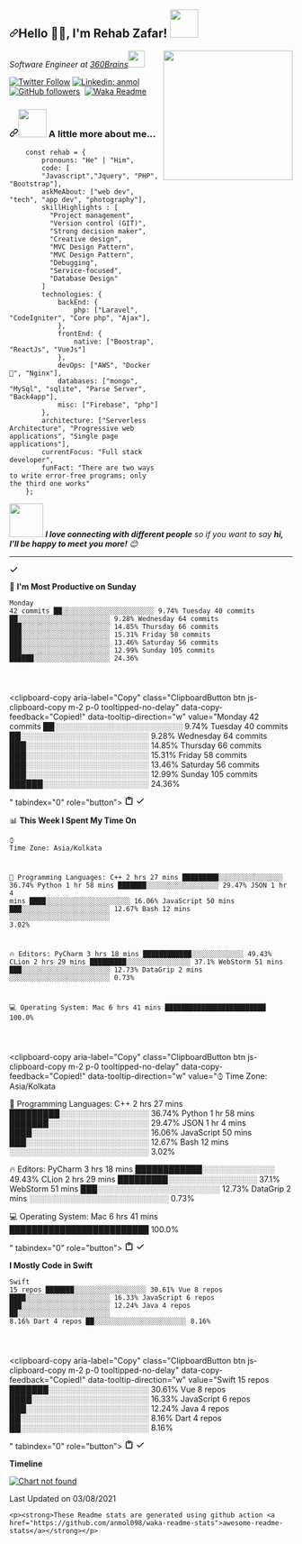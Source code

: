 <article class="markdown-body entry-content container-lg" itemprop="text"><h2><a id="user-content-नमस्ते-namaste-im-anmol-pratap-singh-" class="anchor" aria-hidden="true" href="javascript:void(0)"><svg class="octicon octicon-link" viewBox="0 0 16 16" version="1.1" width="16" height="16" aria-hidden="true"><path fill-rule="evenodd" d="M7.775 3.275a.75.75 0 001.06 1.06l1.25-1.25a2 2 0 112.83 2.83l-2.5 2.5a2 2 0 01-2.83 0 .75.75 0 00-1.06 1.06 3.5 3.5 0 004.95 0l2.5-2.5a3.5 3.5 0 00-4.95-4.95l-1.25 1.25zm-4.69 9.64a2 2 0 010-2.83l2.5-2.5a2 2 0 012.83 0 .75.75 0 001.06-1.06 3.5 3.5 0 00-4.95 0l-2.5 2.5a3.5 3.5 0 004.95 4.95l1.25-1.25a.75.75 0 00-1.06-1.06l-1.25 1.25a2 2 0 01-2.83 0z"></path></svg></a>Hello 🙏🏻, I'm Rehab Zafar! <a target="_blank" rel="noopener noreferrer" href="https://camo.githubusercontent.com/2c8b3670d933220ae3c023fa1d568682975cce3f10799d0d3ff5ecac394b4ee8/68747470733a2f2f6d656469612e67697068792e636f6d2f6d656469612f31326f75664342304d795a31476f2f67697068792e676966"><img src="https://camo.githubusercontent.com/2c8b3670d933220ae3c023fa1d568682975cce3f10799d0d3ff5ecac394b4ee8/68747470733a2f2f6d656469612e67697068792e636f6d2f6d656469612f31326f75664342304d795a31476f2f67697068792e676966" data-canonical-src="https://media.giphy.com/media/12oufCB0MyZ1Go/giphy.gif" style="max-width:100%;" width="50"></a></h2>
    <p><a target="_blank" rel="noopener noreferrer" href="https://camo.githubusercontent.com/62da68eb62b1e5f175f7d1f0191dd89a653d7908feb22d37d4a0ab07365d6791/68747470733a2f2f6d656469612e67697068792e636f6d2f6d656469612f4d3967624264396e6244724f5475314d71782f67697068792e676966"><img src="https://camo.githubusercontent.com/62da68eb62b1e5f175f7d1f0191dd89a653d7908feb22d37d4a0ab07365d6791/68747470733a2f2f6d656469612e67697068792e636f6d2f6d656469612f4d3967624264396e6244724f5475314d71782f67697068792e676966" data-canonical-src="https://media.giphy.com/media/M9gbBd9nbDrOTu1Mqx/giphy.gif" style="max-width:100%;" width="230" align="right"></a></p>
    <p><em>Software Engineer at <a href="https://www.360brains.com/" rel="nofollow">360Brains</a><a target="_blank" rel="noopener noreferrer" href="https://camo.githubusercontent.com/63371d36886ee658f5a97401f393e1ab1684b2fd3de674b8f5efc7d410b2a3d0/68747470733a2f2f6d656469612e67697068792e636f6d2f6d656469612f57556c706c634d704f43456d5447427442572f67697068792e676966"><img src="https://camo.githubusercontent.com/63371d36886ee658f5a97401f393e1ab1684b2fd3de674b8f5efc7d410b2a3d0/68747470733a2f2f6d656469612e67697068792e636f6d2f6d656469612f57556c706c634d704f43456d5447427442572f67697068792e676966" data-canonical-src="https://media.giphy.com/media/WUlplcMpOCEmTGBtBW/giphy.gif" style="max-width:100%;" width="30"></a>
        </em></p>
    <p><a href="https://twitter.com/rehab05811583" rel="nofollow"><img src="https://camo.githubusercontent.com/de3e07b506984dee7e67c44081c9347362f8ca2c48f5ad50aa37795d7f451fcb/68747470733a2f2f696d672e736869656c64732e696f2f747769747465722f666f6c6c6f772f6d6973746572616e6d6f6c3f6c6162656c3d466f6c6c6f77" alt="Twitter Follow" data-canonical-src="https://img.shields.io/twitter/follow/misteranmol?label=Follow" style="max-width:100%;"></a>
        <a href="https://www.linkedin.com/in/rehab-zafar-a44472170/" rel="nofollow"><img src="https://camo.githubusercontent.com/6655c2ca9723d694c245ae74089cc525d1a23762eb199b9d1a51c49ddddd9833/68747470733a2f2f696d672e736869656c64732e696f2f62616467652f2d616e6d6f6c2d626c75653f7374796c653d666c61742d737175617265266c6f676f3d4c696e6b6564696e266c6f676f436f6c6f723d7768697465266c696e6b3d68747470733a2f2f7777772e6c696e6b6564696e2e636f6d2f696e2f616e6d6f6c2d702d73696e67682f" alt="Linkedin: anmol" data-canonical-src="https://img.shields.io/badge/-anmol-blue?style=flat-square&amp;logo=Linkedin&amp;logoColor=white&amp;link=https://www.linkedin.com/in/anmol-p-singh/" style="max-width:100%;"></a>
        <a target="_blank" rel="noopener noreferrer" href="https://camo.githubusercontent.com/1732b97c32ff24126b45f22bdac263a38d811dbaa3e75c29ae56fe52fc2b9359/68747470733a2f2f696d672e736869656c64732e696f2f6769746875622f666f6c6c6f776572732f616e6d6f6c3039383f6c6162656c3d466f6c6c6f77267374796c653d736f6369616c"><img src="https://camo.githubusercontent.com/1732b97c32ff24126b45f22bdac263a38d811dbaa3e75c29ae56fe52fc2b9359/68747470733a2f2f696d672e736869656c64732e696f2f6769746875622f666f6c6c6f776572732f616e6d6f6c3039383f6c6162656c3d466f6c6c6f77267374796c653d736f6369616c" alt="GitHub followers" data-canonical-src="https://img.shields.io/github/followers/anmol098?label=Follow&amp;style=social" style="max-width:100%;"></a>
        <a target="_blank" rel="noopener noreferrer" href="https://camo.githubusercontent.com/aa954ae92292a0d4d4dd3ebee8c4f7c4bc78246b6cc7b94b812267e791c60bb5/68747470733a2f2f76697369746f722d62616467652e676c697463682e6d652f62616467653f706167655f69643d616e6d6f6c3039382e616e6d6f6c303938"><img src="https://camo.githubusercontent.com/aa954ae92292a0d4d4dd3ebee8c4f7c4bc78246b6cc7b94b812267e791c60bb5/68747470733a2f2f76697369746f722d62616467652e676c697463682e6d652f62616467653f706167655f69643d616e6d6f6c3039382e616e6d6f6c303938" alt="" data-canonical-src="https://visitor-badge.glitch.me/badge?page_id=anmol098.anmol098" style="max-width:100%;"></a>
        <a target="_blank" rel="noopener noreferrer" href="https://github.com/anmol098/anmol098/workflows/Waka%20Readme/badge.svg"><img src="https://github.com/anmol098/anmol098/workflows/Waka%20Readme/badge.svg" alt="Waka Readme" style="max-width:100%;"></a></p>
    <h3><a id="user-content--a-little-more-about-me" class="anchor" aria-hidden="true" href="#-a-little-more-about-me"><svg class="octicon octicon-link" viewBox="0 0 16 16" version="1.1" width="16" height="16" aria-hidden="true"><path fill-rule="evenodd" d="M7.775 3.275a.75.75 0 001.06 1.06l1.25-1.25a2 2 0 112.83 2.83l-2.5 2.5a2 2 0 01-2.83 0 .75.75 0 00-1.06 1.06 3.5 3.5 0 004.95 0l2.5-2.5a3.5 3.5 0 00-4.95-4.95l-1.25 1.25zm-4.69 9.64a2 2 0 010-2.83l2.5-2.5a2 2 0 012.83 0 .75.75 0 001.06-1.06 3.5 3.5 0 00-4.95 0l-2.5 2.5a3.5 3.5 0 004.95 4.95l1.25-1.25a.75.75 0 00-1.06-1.06l-1.25 1.25a2 2 0 01-2.83 0z"></path></svg></a><a target="_blank" rel="noopener noreferrer" href="https://camo.githubusercontent.com/be37cdc8f930300096c506ad4574eaae977c48fbb2705cfcb92f4eeab8282c7a/68747470733a2f2f6d656469612e67697068792e636f6d2f6d656469612f56674344417a634b767352364f4d307557672f67697068792e676966"><img src="https://camo.githubusercontent.com/be37cdc8f930300096c506ad4574eaae977c48fbb2705cfcb92f4eeab8282c7a/68747470733a2f2f6d656469612e67697068792e636f6d2f6d656469612f56674344417a634b767352364f4d307557672f67697068792e676966" data-canonical-src="https://media.giphy.com/media/VgCDAzcKvsR6OM0uWg/giphy.gif" style="max-width:100%;" width="50"></a> A little more about me...</h3>
    <div class="snippet-clipboard-content position-relative"><pre><code>    const rehab = {
        pronouns: "He" | "Him",
        code: [
        "Javascript","Jquery", "PHP", "Bootstrap"],
        askMeAbout: ["web dev", "tech", "app dev", "photography"],
        skillHighlights : [
          "Project management",
          "Version control (GIT)",
          "Strong decision maker",
          "Creative design",
          "MVC Design Pattern",
          "MVC Design Pattern",
          "Debugging",
          "Service-focused",
          "Database Design"
        ]
        technologies: {
            backEnd: {
                php: ["Laravel", "CodeIgniter", "Core php", "Ajax"],
            },
            frontEnd: {
                native: ["Boostrap", "ReactJs", "VueJs"]
            },
            devOps: ["AWS", "Docker🐳", "Nginx"],
            databases: ["mongo", "MySql", "sqlite", "Parse Server", "Back4app"],
            misc: ["Firebase", "php"]
        },
        architecture: ["Serverless Architecture", "Progressive web applications", "Single page applications"],
        currentFocus: "Full stack developer",
        funFact: "There are two ways to write error-free programs; only the third one works"
    };
</code></pre>
    </div>
    <p><a target="_blank" rel="noopener noreferrer" href="https://camo.githubusercontent.com/ec0df7b334d15078e980be8f26f35f1bd6f004eaa4a121db42fed361360c1817/68747470733a2f2f6d656469612e67697068792e636f6d2f6d656469612f4c6e516a7057614f4e386e68723231764e572f67697068792e676966"><img src="https://camo.githubusercontent.com/ec0df7b334d15078e980be8f26f35f1bd6f004eaa4a121db42fed361360c1817/68747470733a2f2f6d656469612e67697068792e636f6d2f6d656469612f4c6e516a7057614f4e386e68723231764e572f67697068792e676966" data-canonical-src="https://media.giphy.com/media/LnQjpWaON8nhr21vNW/giphy.gif" style="max-width:100%;" width="60"></a> <em><b>I love connecting with different people</b> so if you want to say <b>hi, I'll be happy to meet you more!</b> <g-emoji class="g-emoji" alias="blush" fallback-src="https://github.githubassets.com/images/icons/emoji/unicode/1f60a.png">😊</g-emoji></em></p>
    <hr>
<div class="zeroclipboard-container position-absolute right-0 top-0">
            <clipboard-copy aria-label="Copy" class="ClipboardButton btn js-clipboard-copy m-2 p-0 tooltipped-no-delay" data-copy-feedback="Copied!" data-tooltip-direction="w" value="🌞 Morning    55 commits     ███░░░░░░░░░░░░░░░░░░░░░░   12.76%
🌆 Daytime    170 commits    █████████░░░░░░░░░░░░░░░░   39.44%
🌃 Evening    139 commits    ████████░░░░░░░░░░░░░░░░░   32.25%
🌙 Night      67 commits     ████░░░░░░░░░░░░░░░░░░░░░   15.55%

" tabindex="0" role="button">
                <svg aria-hidden="true" viewBox="0 0 16 16" version="1.1" data-view-component="true" height="16" width="16" class="octicon octicon-clippy js-clipboard-clippy-icon m-2">
                    <path fill-rule="evenodd" d="M5.75 1a.75.75 0 00-.75.75v3c0 .414.336.75.75.75h4.5a.75.75 0 00.75-.75v-3a.75.75 0 00-.75-.75h-4.5zm.75 3V2.5h3V4h-3zm-2.874-.467a.75.75 0 00-.752-1.298A1.75 1.75 0 002 3.75v9.5c0 .966.784 1.75 1.75 1.75h8.5A1.75 1.75 0 0014 13.25v-9.5a1.75 1.75 0 00-.874-1.515.75.75 0 10-.752 1.298.25.25 0 01.126.217v9.5a.25.25 0 01-.25.25h-8.5a.25.25 0 01-.25-.25v-9.5a.25.25 0 01.126-.217z"></path>
                </svg>
                <svg aria-hidden="true" viewBox="0 0 16 16" version="1.1" data-view-component="true" height="16" width="16" class="octicon octicon-check js-clipboard-check-icon color-text-success d-none m-2">
                    <path fill-rule="evenodd" d="M13.78 4.22a.75.75 0 010 1.06l-7.25 7.25a.75.75 0 01-1.06 0L2.22 9.28a.75.75 0 011.06-1.06L6 10.94l6.72-6.72a.75.75 0 011.06 0z"></path>
                </svg>
            </clipboard-copy>
        </div></div>
    <p><g-emoji class="g-emoji" alias="date" fallback-src="https://github.githubassets.com/images/icons/emoji/unicode/1f4c5.png">📅</g-emoji> <strong>I'm Most Productive on Sunday</strong></p>
    <div class="snippet-clipboard-content position-relative"><pre lang="text"><code>Monday       42 commits     ██░░░░░░░░░░░░░░░░░░░░░░░   9.74%
Tuesday      40 commits     ██░░░░░░░░░░░░░░░░░░░░░░░   9.28%
Wednesday    64 commits     ███░░░░░░░░░░░░░░░░░░░░░░   14.85%
Thursday     66 commits     ███░░░░░░░░░░░░░░░░░░░░░░   15.31%
Friday       58 commits     ███░░░░░░░░░░░░░░░░░░░░░░   13.46%
Saturday     56 commits     ███░░░░░░░░░░░░░░░░░░░░░░   12.99%
Sunday       105 commits    ██████░░░░░░░░░░░░░░░░░░░   24.36%

</code></pre><div class="zeroclipboard-container position-absolute right-0 top-0">
            <clipboard-copy aria-label="Copy" class="ClipboardButton btn js-clipboard-copy m-2 p-0 tooltipped-no-delay" data-copy-feedback="Copied!" data-tooltip-direction="w" value="Monday       42 commits     ██░░░░░░░░░░░░░░░░░░░░░░░   9.74%
Tuesday      40 commits     ██░░░░░░░░░░░░░░░░░░░░░░░   9.28%
Wednesday    64 commits     ███░░░░░░░░░░░░░░░░░░░░░░   14.85%
Thursday     66 commits     ███░░░░░░░░░░░░░░░░░░░░░░   15.31%
Friday       58 commits     ███░░░░░░░░░░░░░░░░░░░░░░   13.46%
Saturday     56 commits     ███░░░░░░░░░░░░░░░░░░░░░░   12.99%
Sunday       105 commits    ██████░░░░░░░░░░░░░░░░░░░   24.36%

" tabindex="0" role="button">
                <svg aria-hidden="true" viewBox="0 0 16 16" version="1.1" data-view-component="true" height="16" width="16" class="octicon octicon-clippy js-clipboard-clippy-icon m-2">
                    <path fill-rule="evenodd" d="M5.75 1a.75.75 0 00-.75.75v3c0 .414.336.75.75.75h4.5a.75.75 0 00.75-.75v-3a.75.75 0 00-.75-.75h-4.5zm.75 3V2.5h3V4h-3zm-2.874-.467a.75.75 0 00-.752-1.298A1.75 1.75 0 002 3.75v9.5c0 .966.784 1.75 1.75 1.75h8.5A1.75 1.75 0 0014 13.25v-9.5a1.75 1.75 0 00-.874-1.515.75.75 0 10-.752 1.298.25.25 0 01.126.217v9.5a.25.25 0 01-.25.25h-8.5a.25.25 0 01-.25-.25v-9.5a.25.25 0 01.126-.217z"></path>
                </svg>
                <svg aria-hidden="true" viewBox="0 0 16 16" version="1.1" data-view-component="true" height="16" width="16" class="octicon octicon-check js-clipboard-check-icon color-text-success d-none m-2">
                    <path fill-rule="evenodd" d="M13.78 4.22a.75.75 0 010 1.06l-7.25 7.25a.75.75 0 01-1.06 0L2.22 9.28a.75.75 0 011.06-1.06L6 10.94l6.72-6.72a.75.75 0 011.06 0z"></path>
                </svg>
            </clipboard-copy>
        </div></div>
    <p><g-emoji class="g-emoji" alias="bar_chart" fallback-src="https://github.githubassets.com/images/icons/emoji/unicode/1f4ca.png">📊</g-emoji> <strong>This Week I Spent My Time On</strong></p>
    <div class="snippet-clipboard-content position-relative"><pre lang="text"><code>⌚︎ Time Zone: Asia/Kolkata

💬 Programming Languages:
C++                      2 hrs 27 mins       █████████░░░░░░░░░░░░░░░░   36.74%
Python                   1 hr 58 mins        ███████░░░░░░░░░░░░░░░░░░   29.47%
JSON                     1 hr 4 mins         ████░░░░░░░░░░░░░░░░░░░░░   16.06%
JavaScript               50 mins             ███░░░░░░░░░░░░░░░░░░░░░░   12.67%
Bash                     12 mins             ░░░░░░░░░░░░░░░░░░░░░░░░░   3.02%

🔥 Editors:
PyCharm                  3 hrs 18 mins       ████████████░░░░░░░░░░░░░   49.43%
CLion                    2 hrs 29 mins       █████████░░░░░░░░░░░░░░░░   37.1%
WebStorm                 51 mins             ███░░░░░░░░░░░░░░░░░░░░░░   12.73%
DataGrip                 2 mins              ░░░░░░░░░░░░░░░░░░░░░░░░░   0.73%

💻 Operating System:
Mac                      6 hrs 41 mins       █████████████████████████   100.0%

</code></pre><div class="zeroclipboard-container position-absolute right-0 top-0">
            <clipboard-copy aria-label="Copy" class="ClipboardButton btn js-clipboard-copy m-2 p-0 tooltipped-no-delay" data-copy-feedback="Copied!" data-tooltip-direction="w" value="⌚︎ Time Zone: Asia/Kolkata

💬 Programming Languages:
C++                      2 hrs 27 mins       █████████░░░░░░░░░░░░░░░░   36.74%
Python                   1 hr 58 mins        ███████░░░░░░░░░░░░░░░░░░   29.47%
JSON                     1 hr 4 mins         ████░░░░░░░░░░░░░░░░░░░░░   16.06%
JavaScript               50 mins             ███░░░░░░░░░░░░░░░░░░░░░░   12.67%
Bash                     12 mins             ░░░░░░░░░░░░░░░░░░░░░░░░░   3.02%

🔥 Editors:
PyCharm                  3 hrs 18 mins       ████████████░░░░░░░░░░░░░   49.43%
CLion                    2 hrs 29 mins       █████████░░░░░░░░░░░░░░░░   37.1%
WebStorm                 51 mins             ███░░░░░░░░░░░░░░░░░░░░░░   12.73%
DataGrip                 2 mins              ░░░░░░░░░░░░░░░░░░░░░░░░░   0.73%

💻 Operating System:
Mac                      6 hrs 41 mins       █████████████████████████   100.0%

" tabindex="0" role="button">
                <svg aria-hidden="true" viewBox="0 0 16 16" version="1.1" data-view-component="true" height="16" width="16" class="octicon octicon-clippy js-clipboard-clippy-icon m-2">
                    <path fill-rule="evenodd" d="M5.75 1a.75.75 0 00-.75.75v3c0 .414.336.75.75.75h4.5a.75.75 0 00.75-.75v-3a.75.75 0 00-.75-.75h-4.5zm.75 3V2.5h3V4h-3zm-2.874-.467a.75.75 0 00-.752-1.298A1.75 1.75 0 002 3.75v9.5c0 .966.784 1.75 1.75 1.75h8.5A1.75 1.75 0 0014 13.25v-9.5a1.75 1.75 0 00-.874-1.515.75.75 0 10-.752 1.298.25.25 0 01.126.217v9.5a.25.25 0 01-.25.25h-8.5a.25.25 0 01-.25-.25v-9.5a.25.25 0 01.126-.217z"></path>
                </svg>
                <svg aria-hidden="true" viewBox="0 0 16 16" version="1.1" data-view-component="true" height="16" width="16" class="octicon octicon-check js-clipboard-check-icon color-text-success d-none m-2">
                    <path fill-rule="evenodd" d="M13.78 4.22a.75.75 0 010 1.06l-7.25 7.25a.75.75 0 01-1.06 0L2.22 9.28a.75.75 0 011.06-1.06L6 10.94l6.72-6.72a.75.75 0 011.06 0z"></path>
                </svg>
            </clipboard-copy>
        </div></div>
    <p><strong>I Mostly Code in Swift</strong></p>
    <div class="snippet-clipboard-content position-relative"><pre lang="text"><code>Swift                    15 repos            ███████░░░░░░░░░░░░░░░░░░   30.61%
Vue                      8 repos             ████░░░░░░░░░░░░░░░░░░░░░   16.33%
JavaScript               6 repos             ███░░░░░░░░░░░░░░░░░░░░░░   12.24%
Java                     4 repos             ██░░░░░░░░░░░░░░░░░░░░░░░   8.16%
Dart                     4 repos             ██░░░░░░░░░░░░░░░░░░░░░░░   8.16%

</code></pre><div class="zeroclipboard-container position-absolute right-0 top-0">
            <clipboard-copy aria-label="Copy" class="ClipboardButton btn js-clipboard-copy m-2 p-0 tooltipped-no-delay" data-copy-feedback="Copied!" data-tooltip-direction="w" value="Swift                    15 repos            ███████░░░░░░░░░░░░░░░░░░   30.61%
Vue                      8 repos             ████░░░░░░░░░░░░░░░░░░░░░   16.33%
JavaScript               6 repos             ███░░░░░░░░░░░░░░░░░░░░░░   12.24%
Java                     4 repos             ██░░░░░░░░░░░░░░░░░░░░░░░   8.16%
Dart                     4 repos             ██░░░░░░░░░░░░░░░░░░░░░░░   8.16%

" tabindex="0" role="button">
                <svg aria-hidden="true" viewBox="0 0 16 16" version="1.1" data-view-component="true" height="16" width="16" class="octicon octicon-clippy js-clipboard-clippy-icon m-2">
                    <path fill-rule="evenodd" d="M5.75 1a.75.75 0 00-.75.75v3c0 .414.336.75.75.75h4.5a.75.75 0 00.75-.75v-3a.75.75 0 00-.75-.75h-4.5zm.75 3V2.5h3V4h-3zm-2.874-.467a.75.75 0 00-.752-1.298A1.75 1.75 0 002 3.75v9.5c0 .966.784 1.75 1.75 1.75h8.5A1.75 1.75 0 0014 13.25v-9.5a1.75 1.75 0 00-.874-1.515.75.75 0 10-.752 1.298.25.25 0 01.126.217v9.5a.25.25 0 01-.25.25h-8.5a.25.25 0 01-.25-.25v-9.5a.25.25 0 01.126-.217z"></path>
                </svg>
                <svg aria-hidden="true" viewBox="0 0 16 16" version="1.1" data-view-component="true" height="16" width="16" class="octicon octicon-check js-clipboard-check-icon color-text-success d-none m-2">
                    <path fill-rule="evenodd" d="M13.78 4.22a.75.75 0 010 1.06l-7.25 7.25a.75.75 0 01-1.06 0L2.22 9.28a.75.75 0 011.06-1.06L6 10.94l6.72-6.72a.75.75 0 011.06 0z"></path>
                </svg>
            </clipboard-copy>
        </div></div>
    <p><strong>Timeline</strong></p>
    <p><a target="_blank" rel="noopener noreferrer" href="https://raw.githubusercontent.com/anmol098/anmol098/master/charts/bar_graph.png"><img src="https://raw.githubusercontent.com/anmol098/anmol098/master/charts/bar_graph.png" alt="Chart not found" style="max-width:100%;"></a></p>
    <p>Last Updated on 03/08/2021</p>

    <p><strong>These Readme stats are generated using github action <a href="https://github.com/anmol098/waka-readme-stats">awesome-readme-stats</a></strong></p>
</article>
